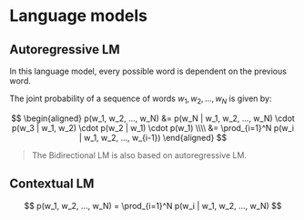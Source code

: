 # Language models

## Autoregressive LM

In this language model, every possible word is dependent on the previous word.

The joint probability of a sequence of words $w_1, w_2, ..., w_N$ is given by:

$$
\begin{aligned}
p(w_1, w_2, ..., w_N) &= p(w_N | w_1, w_2, ..., w_N) \cdot p(w_3 | w_1, w_2) \cdot p(w_2 | w_1) \cdot p(w_1) \\\\
 &= \prod_{i=1}^N p(w_i | w_1, w_2, ..., w_{i-1})
\end{aligned}
$$

> The Bidirectional LM is also based on autoregressive LM.

## Contextual LM

$$
p(w_1, w_2, ..., w_N) = \prod_{i=1}^N p(w_i | w_1, w_2, ..., w_N)
$$
